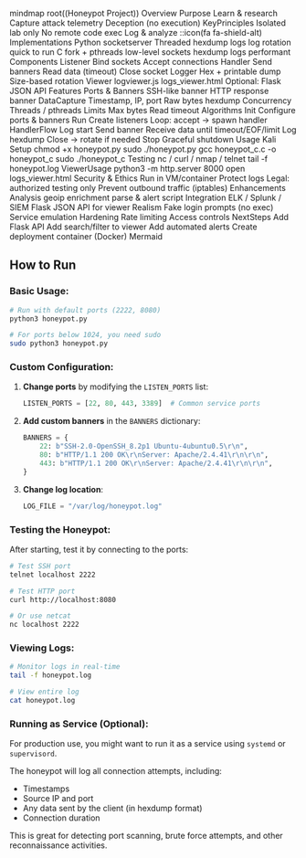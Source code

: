 mindmap
  root((Honeypot Project))
    Overview
      Purpose
        Learn & research
        Capture attack telemetry
        Deception (no execution)
      KeyPrinciples
        Isolated lab only
        No remote code exec
        Log & analyze
        ::icon(fa fa-shield-alt)
    Implementations
      Python
        socketserver Threaded
        hexdump logs
        log rotation
        quick to run
      C
        fork + pthreads
        low-level sockets
        hexdump logs
        performant
    Components
      Listener
        Bind sockets
        Accept connections
      Handler
        Send banners
        Read data (timeout)
        Close socket
      Logger
        Hex + printable dump
        Size-based rotation
      Viewer
        logviewer.js
        logs_viewer.html
        Optional: Flask JSON API
    Features
      Ports & Banners
        SSH-like banner
        HTTP response banner
      DataCapture
        Timestamp, IP, port
        Raw bytes hexdump
      Concurrency
        Threads / pthreads
      Limits
        Max bytes
        Read timeout
    Algorithms
      Init
        Configure ports & banners
      Run
        Create listeners
        Loop: accept -> spawn handler
      HandlerFlow
        Log start
        Send banner
        Receive data until timeout/EOF/limit
        Log hexdump
        Close -> rotate if needed
      Stop
        Graceful shutdown
    Usage
      Kali Setup
        chmod +x honeypot.py
        sudo ./honeypot.py
        gcc honeypot_c.c -o honeypot_c
        sudo ./honeypot_c
      Testing
        nc / curl / nmap / telnet
        tail -f honeypot.log
      ViewerUsage
        python3 -m http.server 8000
        open logs_viewer.html
    Security & Ethics
      Run in VM/container
      Protect logs
      Legal: authorized testing only
      Prevent outbound traffic (iptables)
    Enhancements
      Analysis
        geoip enrichment
        parse & alert script
      Integration
        ELK / Splunk / SIEM
        Flask JSON API for viewer
      Realism
        Fake login prompts (no exec)
        Service emulation
      Hardening
        Rate limiting
        Access controls
    NextSteps
      Add Flask API
      Add search/filter to viewer
      Add automated alerts
      Create deployment container (Docker)
      Mermaid


## How to Run

### Basic Usage:
```bash
# Run with default ports (2222, 8080)
python3 honeypot.py

# For ports below 1024, you need sudo
sudo python3 honeypot.py
```

### Custom Configuration:

1. **Change ports** by modifying the `LISTEN_PORTS` list:
   ```python
   LISTEN_PORTS = [22, 80, 443, 3389]  # Common service ports
   ```

2. **Add custom banners** in the `BANNERS` dictionary:
   ```python
   BANNERS = {
       22: b"SSH-2.0-OpenSSH_8.2p1 Ubuntu-4ubuntu0.5\r\n",
       80: b"HTTP/1.1 200 OK\r\nServer: Apache/2.4.41\r\n\r\n",
       443: b"HTTP/1.1 200 OK\r\nServer: Apache/2.4.41\r\n\r\n",
   }
   ```

3. **Change log location**:
   ```python
   LOG_FILE = "/var/log/honeypot.log"
   ```

### Testing the Honeypot:

After starting, test it by connecting to the ports:
```bash
# Test SSH port
telnet localhost 2222

# Test HTTP port
curl http://localhost:8080

# Or use netcat
nc localhost 2222
```

### Viewing Logs:
```bash
# Monitor logs in real-time
tail -f honeypot.log

# View entire log
cat honeypot.log
```

### Running as Service (Optional):
For production use, you might want to run it as a service using `systemd` or `supervisord`.

The honeypot will log all connection attempts, including:
- Timestamps
- Source IP and port
- Any data sent by the client (in hexdump format)
- Connection duration

This is great for detecting port scanning, brute force attempts, and other reconnaissance activities.
